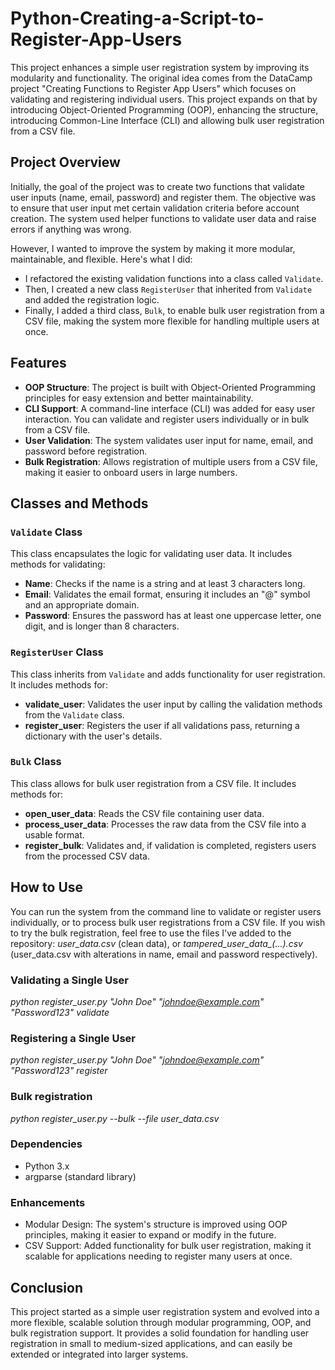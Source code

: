 # Python-Creating-a-Script-to-Register-App-Users

This project enhances a simple user registration system by improving its modularity and functionality. The original idea comes from the DataCamp project "Creating Functions to Register App Users" which focuses on validating and registering individual users. This project expands on that by introducing Object-Oriented Programming (OOP), enhancing the structure, introducing Common-Line Interface (CLI) and allowing bulk user registration from a CSV file.

## Project Overview

Initially, the goal of the project was to create two functions that validate user inputs (name, email, password) and register them. The objective was to ensure that user input met certain validation criteria before account creation. The system used helper functions to validate user data and raise errors if anything was wrong. 

However, I wanted to improve the system by making it more modular, maintainable, and flexible. Here's what I did:

- I refactored the existing validation functions into a class called `Validate`.
- Then, I created a new class `RegisterUser` that inherited from `Validate` and added the registration logic.
- Finally, I added a third class, `Bulk`, to enable bulk user registration from a CSV file, making the system more flexible for handling multiple users at once.

## Features

- **OOP Structure**: The project is built with Object-Oriented Programming principles for easy extension and better maintainability.
- **CLI Support**: A command-line interface (CLI) was added for easy user interaction. You can validate and register users individually or in bulk from a CSV file.
- **User Validation**: The system validates user input for name, email, and password before registration.
- **Bulk Registration**: Allows registration of multiple users from a CSV file, making it easier to onboard users in large numbers.

## Classes and Methods

### `Validate` Class

This class encapsulates the logic for validating user data. It includes methods for validating:
- **Name**: Checks if the name is a string and at least 3 characters long.
- **Email**: Validates the email format, ensuring it includes an "@" symbol and an appropriate domain.
- **Password**: Ensures the password has at least one uppercase letter, one digit, and is longer than 8 characters.

### `RegisterUser` Class

This class inherits from `Validate` and adds functionality for user registration. It includes methods for:
- **validate_user**: Validates the user input by calling the validation methods from the `Validate` class.
- **register_user**: Registers the user if all validations pass, returning a dictionary with the user's details.

### `Bulk` Class

This class allows for bulk user registration from a CSV file. It includes methods for:
- **open_user_data**: Reads the CSV file containing user data.
- **process_user_data**: Processes the raw data from the CSV file into a usable format.
- **register_bulk**: Validates and, if validation is completed, registers users from the processed CSV data. 

## How to Use

You can run the system from the command line to validate or register users individually, or to process bulk user registrations from a CSV file. If you wish to try the bulk registration, feel free to use the files I've added to the repository: *user_data.csv* (clean data), or *tampered_user_data_(...).csv* (user_data.csv with alterations in name, email and password respectively).

### Validating a Single User
*python register_user.py "John Doe" "johndoe@example.com" "Password123" validate*

### Registering a Single User
*python register_user.py "John Doe" "johndoe@example.com" "Password123" register*

### Bulk registration
*python register_user.py --bulk --file user_data.csv* 

### Dependencies
- Python 3.x
- argparse (standard library)

### Enhancements
- Modular Design: The system's structure is improved using OOP principles, making it easier to expand or modify in the future.
- CSV Support: Added functionality for bulk user registration, making it scalable for applications needing to register many users at once.

## Conclusion
This project started as a simple user registration system and evolved into a more flexible, scalable solution through modular programming, OOP, and bulk registration support. It provides a solid foundation for handling user registration in small to medium-sized applications, and can easily be extended or integrated into larger systems.

